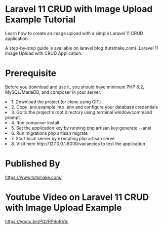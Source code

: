 # Laravel 11 CRUD with Image Upload Example Tutorial

Learn how to create an image upload with a simple Laravel 11 CRUD application.

A step-by-step guide is available on laravel blog (tutsmake.com). Laravel 11 Image Upload with CRUD Application.

# Prerequisite
Before you download and use it, you should have minimum PHP 8.2, MySQL/MariaDB, and composer in your server.

<li> 1. Download the project (or clone using GIT) </li>
<li> 2. Copy .env.example into .env and configure your database credentials</li>
<li> 3. Go to the project's root directory using terminal window/command prompt</li>
<li> 4. Run composer install</li>
<li> 5. Set the application key by running php artisan key:generate --ansi</li>
<li> 6. Run migrations php artisan migrate</li>
<li> 7. Start local server by executing php artisan serve</li>
<li> 8. Visit here http://127.0.0.1:8000/vacancies to test the application</li>

# Published By

https://www.tutsmake.com/

# Youtube Video on Laravel 11 CRUD with Image Upload Example

https://youtu.be/PQ2RP6oRb1c
